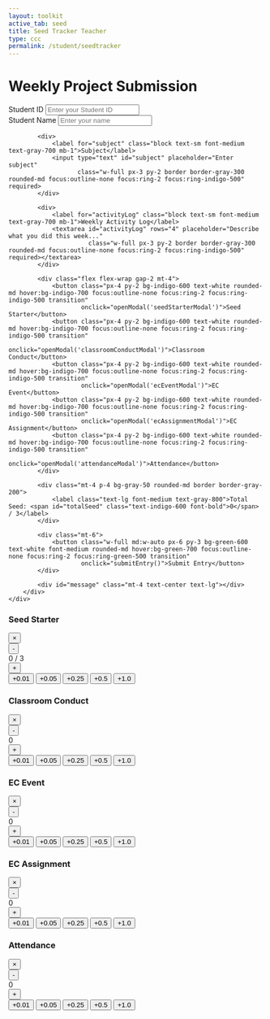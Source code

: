 ```yaml
---
layout: toolkit
active_tab: seed
title: Seed Tracker Teacher
type: ccc
permalink: /student/seedtracker
---
```





<div class="container mx-auto px-4 py-8 max-w-3xl">
    <div class="bg-transparent rounded-lg shadow-lg p-6 mb-6">
        <h1 class="text-3xl font-bold text-indigo-700 mb-6 border-b pb-2">Weekly Project Submission</h1>
        <div class="space-y-4">
            <div class="grid grid-cols-1 md:grid-cols-2 gap-4">
                <div>
                    <label for="studentId" class="block text-sm font-medium text-gray-700 mb-1">Student ID</label>
                    <input type="text" id="studentId" placeholder="Enter your Student ID" 
                           class="w-full px-3 py-2 border border-gray-300 rounded-md focus:outline-none focus:ring-2 focus:ring-indigo-500" required>
                </div>
                <div>
                    <label for="studentName" class="block text-sm font-medium text-gray-700 mb-1">Student Name</label>
                    <input type="text" id="studentName" placeholder="Enter your name" 
                           class="w-full px-3 py-2 border border-gray-300 rounded-md focus:outline-none focus:ring-2 focus:ring-indigo-500" required>
                </div>
            </div>
            
            <div>
                <label for="subject" class="block text-sm font-medium text-gray-700 mb-1">Subject</label>
                <input type="text" id="subject" placeholder="Enter subject" 
                       class="w-full px-3 py-2 border border-gray-300 rounded-md focus:outline-none focus:ring-2 focus:ring-indigo-500" required>
            </div>
            
            <div>
                <label for="activityLog" class="block text-sm font-medium text-gray-700 mb-1">Weekly Activity Log</label>
                <textarea id="activityLog" rows="4" placeholder="Describe what you did this week..." 
                          class="w-full px-3 py-2 border border-gray-300 rounded-md focus:outline-none focus:ring-2 focus:ring-indigo-500" required></textarea>
            </div>

            <div class="flex flex-wrap gap-2 mt-4">
                <button class="px-4 py-2 bg-indigo-600 text-white rounded-md hover:bg-indigo-700 focus:outline-none focus:ring-2 focus:ring-indigo-500 transition" 
                        onclick="openModal('seedStarterModal')">Seed Starter</button>
                <button class="px-4 py-2 bg-indigo-600 text-white rounded-md hover:bg-indigo-700 focus:outline-none focus:ring-2 focus:ring-indigo-500 transition" 
                        onclick="openModal('classroomConductModal')">Classroom Conduct</button>
                <button class="px-4 py-2 bg-indigo-600 text-white rounded-md hover:bg-indigo-700 focus:outline-none focus:ring-2 focus:ring-indigo-500 transition" 
                        onclick="openModal('ecEventModal')">EC Event</button>
                <button class="px-4 py-2 bg-indigo-600 text-white rounded-md hover:bg-indigo-700 focus:outline-none focus:ring-2 focus:ring-indigo-500 transition" 
                        onclick="openModal('ecAssignmentModal')">EC Assignment</button>
                <button class="px-4 py-2 bg-indigo-600 text-white rounded-md hover:bg-indigo-700 focus:outline-none focus:ring-2 focus:ring-indigo-500 transition" 
                        onclick="openModal('attendanceModal')">Attendance</button>
            </div>
            
            <div class="mt-4 p-4 bg-gray-50 rounded-md border border-gray-200">
                <label class="text-lg font-medium text-gray-800">Total Seed: <span id="totalSeed" class="text-indigo-600 font-bold">0</span> / 3</label>
            </div>
            
            <div class="mt-6">
                <button class="w-full md:w-auto px-6 py-3 bg-green-600 text-white font-medium rounded-md hover:bg-green-700 focus:outline-none focus:ring-2 focus:ring-green-500 transition" 
                        onclick="submitEntry()">Submit Entry</button>
            </div>
            
            <div id="message" class="mt-4 text-center text-lg"></div>
        </div>
    </div>
</div>

<!-- Modals -->
<div id="seedStarterModal" class="fixed inset-0 bg-black bg-opacity-50 hidden items-center justify-center z-50">
    <div class="bg-transparent rounded-lg shadow-xl max-w-md w-full mx-4 overflow-hidden" onclick="event.stopPropagation();">
        <div class="flex justify-between items-center bg-indigo-600 text-white px-6 py-3">
            <h3 class="text-lg font-medium">Seed Starter</h3>
            <button class="text-white text-xl hover:text-gray-200" onclick="closeModal('seedStarterModal')">&times;</button>
        </div>
        <div class="p-6">
            <div class="flex items-center justify-center space-x-4 mb-6">
                <button class="w-10 h-10 bg-red-500 text-white rounded-full text-xl font-bold hover:bg-red-600 focus:outline-none" 
                        onclick="adjustScore('seedStarter', -0.1)">-</button>
                <div class="text-2xl font-bold"><span id="seedStarterValue">0</span> / 3</div>
                <button class="w-10 h-10 bg-green-500 text-white rounded-full text-xl font-bold hover:bg-green-600 focus:outline-none" 
                        onclick="adjustScore('seedStarter', 0.1)">+</button>
            </div>
            <div class="flex flex-wrap justify-center gap-2">
                <button class="px-3 py-1 bg-indigo-500 text-white rounded hover:bg-indigo-600 focus:outline-none" 
                        onclick="adjustScore('seedStarter', 0.01)">+0.01</button>
                <button class="px-3 py-1 bg-indigo-500 text-white rounded hover:bg-indigo-600 focus:outline-none" 
                        onclick="adjustScore('seedStarter', 0.05)">+0.05</button>
                <button class="px-3 py-1 bg-indigo-500 text-white rounded hover:bg-indigo-600 focus:outline-none" 
                        onclick="adjustScore('seedStarter', 0.25)">+0.25</button>
                <button class="px-3 py-1 bg-indigo-500 text-white rounded hover:bg-indigo-600 focus:outline-none" 
                        onclick="adjustScore('seedStarter', 0.5)">+0.5</button>
                <button class="px-3 py-1 bg-indigo-500 text-white rounded hover:bg-indigo-600 focus:outline-none" 
                        onclick="adjustScore('seedStarter', 1.0)">+1.0</button>
            </div>
        </div>
    </div>
</div>

<div id="classroomConductModal" class="fixed inset-0 bg-black bg-opacity-50 hidden items-center justify-center z-50">
    <div class="bg-transparent rounded-lg shadow-xl max-w-md w-full mx-4 overflow-hidden" onclick="event.stopPropagation();">
        <div class="flex justify-between items-center bg-indigo-600 text-white px-6 py-3">
            <h3 class="text-lg font-medium">Classroom Conduct</h3>
            <button class="text-white text-xl hover:text-gray-200" onclick="closeModal('classroomConductModal')">&times;</button>
        </div>
        <div class="p-6">
            <div class="flex items-center justify-center space-x-4 mb-6">
                <button class="w-10 h-10 bg-red-500 text-white rounded-full text-xl font-bold hover:bg-red-600 focus:outline-none" 
                        onclick="adjustScore('classroomConduct', -0.1)">-</button>
                <div class="text-2xl font-bold"><span id="classroomConductValue">0</span></div>
                <button class="w-10 h-10 bg-green-500 text-white rounded-full text-xl font-bold hover:bg-green-600 focus:outline-none" 
                        onclick="adjustScore('classroomConduct', 0.1)">+</button>
            </div>
            <div class="flex flex-wrap justify-center gap-2">
                <button class="px-3 py-1 bg-indigo-500 text-white rounded hover:bg-indigo-600 focus:outline-none" 
                        onclick="adjustScore('classroomConduct', 0.01)">+0.01</button>
                <button class="px-3 py-1 bg-indigo-500 text-white rounded hover:bg-indigo-600 focus:outline-none" 
                        onclick="adjustScore('classroomConduct', 0.05)">+0.05</button>
                <button class="px-3 py-1 bg-indigo-500 text-white rounded hover:bg-indigo-600 focus:outline-none" 
                        onclick="adjustScore('classroomConduct', 0.25)">+0.25</button>
                <button class="px-3 py-1 bg-indigo-500 text-white rounded hover:bg-indigo-600 focus:outline-none" 
                        onclick="adjustScore('classroomConduct', 0.5)">+0.5</button>
                <button class="px-3 py-1 bg-indigo-500 text-white rounded hover:bg-indigo-600 focus:outline-none" 
                        onclick="adjustScore('classroomConduct', 1.0)">+1.0</button>
            </div>
        </div>
    </div>
</div>

<div id="ecEventModal" class="fixed inset-0 bg-black bg-opacity-50 hidden items-center justify-center z-50">
    <div class="bg-transparent rounded-lg shadow-xl max-w-md w-full mx-4 overflow-hidden" onclick="event.stopPropagation();">
        <div class="flex justify-between items-center bg-indigo-600 text-white px-6 py-3">
            <h3 class="text-lg font-medium">EC Event</h3>
            <button class="text-white text-xl hover:text-gray-200" onclick="closeModal('ecEventModal')">&times;</button>
        </div>
        <div class="p-6">
            <div class="flex items-center justify-center space-x-4 mb-6">
                <button class="w-10 h-10 bg-red-500 text-white rounded-full text-xl font-bold hover:bg-red-600 focus:outline-none" 
                        onclick="adjustScore('ecEvent', -0.1)">-</button>
                <div class="text-2xl font-bold"><span id="ecEventValue">0</span></div>
                <button class="w-10 h-10 bg-green-500 text-white rounded-full text-xl font-bold hover:bg-green-600 focus:outline-none" 
                        onclick="adjustScore('ecEvent', 0.1)">+</button>
            </div>
            <div class="flex flex-wrap justify-center gap-2">
                <button class="px-3 py-1 bg-indigo-500 text-white rounded hover:bg-indigo-600 focus:outline-none" 
                        onclick="adjustScore('ecEvent', 0.01)">+0.01</button>
                <button class="px-3 py-1 bg-indigo-500 text-white rounded hover:bg-indigo-600 focus:outline-none" 
                        onclick="adjustScore('ecEvent', 0.05)">+0.05</button>
                <button class="px-3 py-1 bg-indigo-500 text-white rounded hover:bg-indigo-600 focus:outline-none" 
                        onclick="adjustScore('ecEvent', 0.25)">+0.25</button>
                <button class="px-3 py-1 bg-indigo-500 text-white rounded hover:bg-indigo-600 focus:outline-none" 
                        onclick="adjustScore('ecEvent', 0.5)">+0.5</button>
                <button class="px-3 py-1 bg-indigo-500 text-white rounded hover:bg-indigo-600 focus:outline-none" 
                        onclick="adjustScore('ecEvent', 1.0)">+1.0</button>
            </div>
        </div>
    </div>
</div>

<div id="ecAssignmentModal" class="fixed inset-0 bg-black bg-opacity-50 hidden items-center justify-center z-50">
    <div class="bg-transparent rounded-lg shadow-xl max-w-md w-full mx-4 overflow-hidden" onclick="event.stopPropagation();">
        <div class="flex justify-between items-center bg-indigo-600 text-white px-6 py-3">
            <h3 class="text-lg font-medium">EC Assignment</h3>
            <button class="text-white text-xl hover:text-gray-200" onclick="closeModal('ecAssignmentModal')">&times;</button>
        </div>
        <div class="p-6">
            <div class="flex items-center justify-center space-x-4 mb-6">
                <button class="w-10 h-10 bg-red-500 text-white rounded-full text-xl font-bold hover:bg-red-600 focus:outline-none" 
                        onclick="adjustScore('ecAssignment', -0.1)">-</button>
                <div class="text-2xl font-bold"><span id="ecAssignmentValue">0</span></div>
                <button class="w-10 h-10 bg-green-500 text-white rounded-full text-xl font-bold hover:bg-green-600 focus:outline-none" 
                        onclick="adjustScore('ecAssignment', 0.1)">+</button>
            </div>
            <div class="flex flex-wrap justify-center gap-2">
                <button class="px-3 py-1 bg-indigo-500 text-white rounded hover:bg-indigo-600 focus:outline-none" 
                        onclick="adjustScore('ecAssignment', 0.01)">+0.01</button>
                <button class="px-3 py-1 bg-indigo-500 text-white rounded hover:bg-indigo-600 focus:outline-none" 
                        onclick="adjustScore('ecAssignment', 0.05)">+0.05</button>
                <button class="px-3 py-1 bg-indigo-500 text-white rounded hover:bg-indigo-600 focus:outline-none" 
                        onclick="adjustScore('ecAssignment', 0.25)">+0.25</button>
                <button class="px-3 py-1 bg-indigo-500 text-white rounded hover:bg-indigo-600 focus:outline-none" 
                        onclick="adjustScore('ecAssignment', 0.5)">+0.5</button>
                <button class="px-3 py-1 bg-indigo-500 text-white rounded hover:bg-indigo-600 focus:outline-none" 
                        onclick="adjustScore('ecAssignment', 1.0)">+1.0</button>
            </div>
        </div>
    </div>
</div>

<div id="attendanceModal" class="fixed inset-0 bg-black bg-opacity-50 hidden items-center justify-center z-50">
    <div class="bg-transparent rounded-lg shadow-xl max-w-md w-full mx-4 overflow-hidden" onclick="event.stopPropagation();">
        <div class="flex justify-between items-center bg-indigo-600 text-white px-6 py-3">
            <h3 class="text-lg font-medium">Attendance</h3>
            <button class="text-white text-xl hover:text-gray-200" onclick="closeModal('attendanceModal')">&times;</button>
        </div>
        <div class="p-6">
            <div class="flex items-center justify-center space-x-4 mb-6">
                <button class="w-10 h-10 bg-red-500 text-white rounded-full text-xl font-bold hover:bg-red-600 focus:outline-none" 
                        onclick="adjustScore('attendance', -0.1)">-</button>
                <div class="text-2xl font-bold"><span id="attendanceValue">0</span></div>
                <button class="w-10 h-10 bg-green-500 text-white rounded-full text-xl font-bold hover:bg-green-600 focus:outline-none" 
                        onclick="adjustScore('attendance', 0.1)">+</button>
            </div>
            <div class="flex flex-wrap justify-center gap-2">
                <button class="px-3 py-1 bg-indigo-500 text-white rounded hover:bg-indigo-600 focus:outline-none" 
                        onclick="adjustScore('attendance', 0.01)">+0.01</button>
                <button class="px-3 py-1 bg-indigo-500 text-white rounded hover:bg-indigo-600 focus:outline-none" 
                        onclick="adjustScore('attendance', 0.05)">+0.05</button>
                <button class="px-3 py-1 bg-indigo-500 text-white rounded hover:bg-indigo-600 focus:outline-none" 
                        onclick="adjustScore('attendance', 0.25)">+0.25</button>
                <button class="px-3 py-1 bg-indigo-500 text-white rounded hover:bg-indigo-600 focus:outline-none" 
                        onclick="adjustScore('attendance', 0.5)">+0.5</button>
                <button class="px-3 py-1 bg-indigo-500 text-white rounded hover:bg-indigo-600 focus:outline-none" 
                        onclick="adjustScore('attendance', 1.0)">+1.0</button>
            </div>
        </div>
    </div>
</div>

<link href="https://cdnjs.cloudflare.com/ajax/libs/tailwindcss/2.2.19/tailwind.min.css" rel="stylesheet">

<script type="module">
    // Store scores in an object
    const scores = {
        seedStarter: 0,
        classroomConduct: 0,
        ecEvent: 0,
        ecAssignment: 0,
        attendance: 0
    };

    function adjustScore(id, change) {
        // Get current score
        let currentScore = scores[id];
        let newScore = currentScore + change;
        
        // Enforce limits
        newScore = Math.max(0, Math.min(3, newScore)); // Cannot go below 0 or above 3
        
        // Update score
        scores[id] = newScore;
        
        // Update display
        document.getElementById(`${id}Value`).innerText = newScore.toFixed(2);
        
        // Update total
        updateTotalSeed();
    }

    async function submitEntry() {
        const studentId = document.getElementById('studentId');
        const studentName = document.getElementById('studentName');
        const subject = document.getElementById('subject');
        const activityLog = document.getElementById('activityLog');
        const messageElement = document.getElementById('message');

        if (!studentId.value || !studentName.value || !subject.value || !activityLog.value) {
            messageElement.textContent = "Please fill in all fields before submitting.";
            messageElement.className = "mt-4 text-center text-lg text-red-600";
            return;
        }

        const totalSeed = parseFloat(document.getElementById('totalSeed').innerText);

        const entryData = {
            studentId: parseInt(studentId.value),
            name: studentName.value,
            subject: subject.value,
            grade: totalSeed,
            comment: activityLog.value.trim()
        };

        try {
            // Replace with your actual API endpoint
            const javaURI = '/api'; // This would normally come from your config.js
            const response = await fetch(`${javaURI}/api/seeds/`, {
                method: 'POST',
                headers: { 
                    'Content-Type': 'application/json',
                    'Accept': 'application/json'
                },
                body: JSON.stringify(entryData)
            });

            if (response.ok) {
                const result = await response.json();
                messageElement.textContent = `Entry submitted successfully! Your Entry ID is: ${result.id}`;
                messageElement.className = "mt-4 text-center text-lg text-green-600";
                resetScores();
                clearForm();
            } else {
                const errorText = await response.text();
                messageElement.textContent = `Error submitting entry: ${errorText}`;
                messageElement.className = "mt-4 text-center text-lg text-red-600";
                console.error("Submission error:", errorText);
            }
        } catch (error) {
            messageElement.textContent = "Error submitting entry. Please try again.";
            messageElement.className = "mt-4 text-center text-lg text-red-600";
            console.error("Fetch error:", error);
        }
    }

    function openModal(id) { 
        document.getElementById(id).style.display = "flex"; 
    }

    function closeModal(id) { 
        document.getElementById(id).style.display = "none"; 
    }

    function resetScores() {
        // Reset all scores to 0
        Object.keys(scores).forEach(key => {
            scores[key] = 0;
            document.getElementById(`${key}Value`).innerText = "0";
        });
        updateTotalSeed();
    }

    function clearForm() {
        document.getElementById('studentId').value = '';
        document.getElementById('studentName').value = '';
        document.getElementById('subject').value = '';
        document.getElementById('activityLog').value = '';
    }

    function updateTotalSeed() {
        // Calculate total from scores object
        const total = Object.values(scores).reduce((sum, score) => sum + score, 0);
        // Update total display
        document.getElementById("totalSeed").innerText = Math.min(3, total).toFixed(2);
    }

    // Attach functions to window
    window.submitEntry = submitEntry;
    window.openModal = openModal;
    window.closeModal = closeModal;
    window.adjustScore = adjustScore;
    window.updateTotalSeed = updateTotalSeed;
</script>
